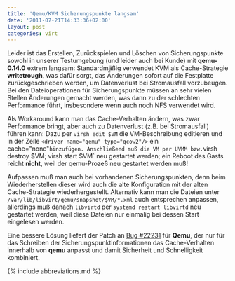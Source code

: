 ```yaml
---
title: 'Qemu/KVM Sicherungspunkte langsam'
date: '2011-07-21T14:33:36+02:00'
layout: post
categories: virt
---
```


Leider ist das Erstellen, Zurückspielen und Löschen von Sicherungspunkte sowohl in unserer Testumgebung (und leider auch bei Kunde) mit **qemu-0.14.0** extrem langsam: Standardmäßig verwendet KVM als Cache-Strategie **writetrough**, was dafür sorgt, das Änderungen sofort auf die Festplatte zurückgeschrieben werden, um Datenverlust bei Stromausfall vorzubeugen. Bei den Dateioperationen für Sicherungspunkte müssen an sehr vielen Stellen Änderungen gemacht werden, was dann zu der schlechten Performance führt, insbesondere wenn auch noch NFS verwendet wird.

Als Workaround kann man das Cache-Verhalten ändern, was zwar Performance bringt, aber auch zu Datenverlust (z.B. bei Stromausfall) führen kann: Dazu per `virsh edit $VM` die VM-Beschreibung editieren und in der Zeile `<driver name="qemu" type="qcow2"/>` ein cache="none"` hinzufügen. Anschließend muß die VM per UVMM bzw. `virsh destroy $VM; virsh start $VM` neu gestartet werden; ein Reboot des Gasts reicht **nicht**, weil der qemu-Prozeß neu gestartet werden muß!

Aufpassen muß man auch bei vorhandenen Sicherungspunkten, denn beim Wiederherstellen dieser wird auch die alte Konfiguration mit der alten Cache-Strategie wiederhergestellt. Alternativ kann man die Dateien unter `/var/lib/libvirt/qemu/snapshot/$VM/*.xml` auch entsprechen anpassen, allerdings muß danach `libvirtd` per `systemd restart libvirtd` neu gestartet werden, weil diese Dateien nur einmalig bei dessen Start eingelesen werden.

Eine bessere Lösung liefert der Patch an [Bug #22231](https://forge.univention.org/bugzilla/show_bug.cgi?id=22231) für **Qemu**, der nur für das Schreiben der Sicherungspunktinformationen das Cache-Verhalten innerhalb von **qemu** anpasst und damit Sicherheit und Schnelligkeit kombiniert.

{% include abbreviations.md %}
